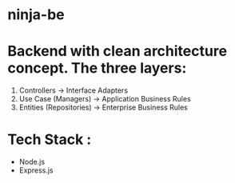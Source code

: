 # ninja-be

# Backend with clean architecture concept. The three layers:
1. Controllers -> Interface Adapters
2. Use Case (Managers) -> Application Business Rules
3. Entities (Repositories) -> Enterprise Business Rules

# Tech Stack :
- Node.js
- Express.js
